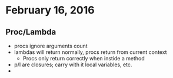 February 16, 2016
==========

Proc/Lambda
----------

* procs ignore arguments count
* lambdas will return normally, procs return from current context
    * Procs only return correctly when instide a method
* p/l are closures; carry with it local variables, etc.
*
